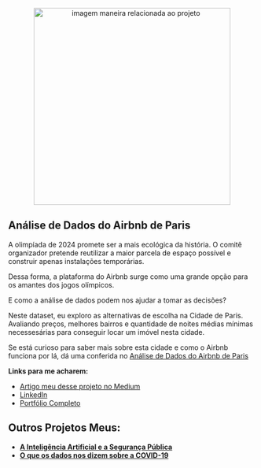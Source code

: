 <p align="center">
  <img src="https://image.freepik.com/fotos-gratis/museu-louvre-em-paris-franca_181624-26970.jpg" alt="imagem maneira relacionada ao projeto"height=400px >
</p>

##  Análise de Dados do Airbnb de Paris

A olimpíada de 2024 promete ser a mais ecológica da história. O comitê organizador pretende reutilizar a maior parcela de espaço possível e construir apenas instalações temporárias.

Dessa forma, a plataforma do Airbnb surge como uma grande opção para os amantes dos jogos olímpicos.

E como a análise de dados podem nos ajudar a tomar as decisões?

Neste dataset, eu exploro as alternativas de escolha na Cidade de Paris. Avaliando preços, melhores bairros e quantidade de noites médias mínimas necessesárias para conseguir locar um imóvel nesta cidade.

Se está curioso para saber mais sobre esta cidade e como o Airbnb funciona por lá, dá uma conferida no [Análise de Dados do Airbnb de Paris](https://github.com/FerrazThales/AirbnbParis/blob/main/Analisando_os_Dados_do_Airbnb_da_cidade_de_Paris.ipynb)


**Links para me acharem:**
* [Artigo meu desse projeto no Medium](https://thalesferraz.medium.com/an%C3%A1lise-dos-dados-do-airbnb-de-paris-337238b3e4c3)
* [LinkedIn](https://www.linkedin.com/in/thalesdefreitasferraz/)
* [Portfólio Completo](https://github.com/FerrazThales)




## Outros Projetos Meus:

* **[A Inteligência Artificial e a Segurança Pública](https://thalesferraz.medium.com/a-intelig%C3%AAncia-artificial-e-a-seguran%C3%A7a-p%C3%BAblica-495a2e4efcf5)**
* **[O que os dados nos dizem sobre a COVID-19](https://thalesferraz.medium.com/o-que-os-dados-nos-dizem-sobre-a-covid-19-96a2a7a984f4)**


